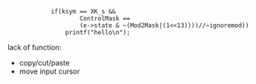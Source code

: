 				if(ksym == XK_s && 
						ControlMask == 
						(e->state & ~(Mod2Mask|(1<<13))))//~ignoremod))
					printf("hello\n");

lack of function:
- copy/cut/paste
- move input cursor